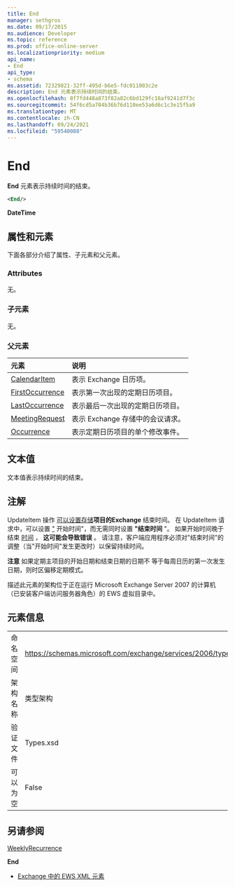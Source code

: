 ```yaml
---
title: End
manager: sethgros
ms.date: 09/17/2015
ms.audience: Developer
ms.topic: reference
ms.prod: office-online-server
ms.localizationpriority: medium
api_name:
- End
api_type:
- schema
ms.assetid: 72329821-32ff-495d-b6e5-fdc011003c2e
description: End 元素表示持续时间的结束。
ms.openlocfilehash: 8f7fd448a873f82a82c6bd129fc16af9241d7f3c
ms.sourcegitcommit: 54f6cd5a704b36b76d110ee53a6d6c1c3e15f5a9
ms.translationtype: MT
ms.contentlocale: zh-CN
ms.lasthandoff: 09/24/2021
ms.locfileid: "59540088"
---
```

# <a name="end"></a>End

**End** 元素表示持续时间的结束。 
  
```xml
<End/>
```

 **DateTime**
## <a name="attributes-and-elements"></a>属性和元素

下面各部分介绍了属性、子元素和父元素。
  
### <a name="attributes"></a>Attributes

无。
  
### <a name="child-elements"></a>子元素

无。
  
### <a name="parent-elements"></a>父元素

|**元素**|**说明**|
|:-----|:-----|
|[CalendarItem](calendaritem.md) <br/> |表示 Exchange 日历项。  <br/> |
|[FirstOccurrence](firstoccurrence.md) <br/> |表示第一次出现的定期日历项目。  <br/> |
|[LastOccurrence](lastoccurrence.md) <br/> |表示最后一次出现的定期日历项目。  <br/> |
|[MeetingRequest](meetingrequest.md) <br/> |表示 Exchange 存储中的会议请求。  <br/> |
|[Occurrence](occurrence.md) <br/> |表示定期日历项目的单个修改事件。  <br/> |
   
## <a name="text-value"></a>文本值

文本值表示持续时间的结束。
  
## <a name="remarks"></a>注解

UpdateItem 操作 [可以设置存储](start.md)**项目的Exchange** 结束时间。 在 UpdateItem 请求中，可以设置 ["](start.md) 开始时间"，而无需同时设置 **"结束时间** "。 如果开始时间晚于结束 [时间](start.md) ， **这可能会导致错误** 。 请注意，客户端应用程序必须对"结束时间"的调整（当"[](start.md)开始时间"发生更改时）以保留持续时间。 
  
 **注意** 如果定期主项目的开始日期和结束日期的日期不 [](start.md)等于每周日历的第一次发生日期，则时区偏移定期模式。 
  
描述此元素的架构位于正在运行 Microsoft Exchange Server 2007 的计算机（已安装客户端访问服务器角色）的 EWS 虚拟目录中。
  
## <a name="element-information"></a>元素信息

|||
|:-----|:-----|
|命名空间  <br/> |https://schemas.microsoft.com/exchange/services/2006/types  <br/> |
|架构名称  <br/> |类型架构  <br/> |
|验证文件  <br/> |Types.xsd  <br/> |
|可以为空  <br/> |False  <br/> |
   
## <a name="see-also"></a>另请参阅



[WeeklyRecurrence](weeklyrecurrence.md)
  
 **End**


- [Exchange 中的 EWS XML 元素](ews-xml-elements-in-exchange.md)

